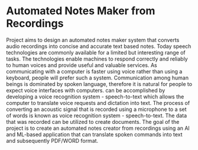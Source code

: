 # Automated Notes Maker from Recordings
Project aims to design an automated notes maker system that converts audio recordings into concise and accurate text based notes.
Today speech technologies are commonly available for a limited but interesting range of tasks. The technologies enable machines to respond correctly and reliably to human voices and provide useful and valuable services. As communicating with a computer is faster using voice rather than using a keyboard, people will prefer such a system. Communication among human beings is dominated by spoken language, therefore it is natural for people to expect voice interfaces with computers. can be accomplished by developing a voice recognition system - speech-to-text which allows the computer to translate voice requests and dictation into text. The process of converting an acoustic signal that is recorded using a microphone to a set of words is known as voice recognition system - speech-to-text. The data that was recorded can be utilized to create documents. The goal of the project is to create an automated notes creator from recordings using an AI and ML-based application that can translate spoken commands into text and subsequently PDF/WORD format.
